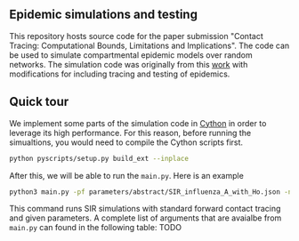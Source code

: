 ## Epidemic simulations and testing

This repository hosts source code for the paper submission "Contact Tracing: Computational Bounds, Limitations and Implications". The code can be used to simulate compartmental epidemic models over random networks. The simulation code was originally from this [work](https://github.com/springer-math/Mathematics-of-Epidemics-on-Networks) with modifications for including tracing and testing of epidemics.


## Quick tour
We implement some parts of the simulation code in [Cython](https://cython.org/) in order to leverage its high performance. For this reason, before running the simualtions, you would need to compile the Cython scripts first.
```bash
python pyscripts/setup.py build_ext --inplace
```

After this, we will be able to run the `main.py`. Here is an example
```bash
python3 main.py -pf parameters/abstract/SIR_influenza_A_with_Ho.json -num_tracers 1 -nI 10 -oracle_type none -rate_I2R 0.0475 -rate_I2Ho 0.0025 -pCT 1 -seed 190 -simIts 50 -nxIts 10 -pQ 1 -pRT 1 -N 10000 -parallel 1  -return_full_data True -save_limited_data False -nt poisson -np '{"p": 0.000377746107944128}' -rate_IS2II 0.6
```
This command runs SIR simulations with standard forward contact tracing and given parameters. A complete list of arguments that are avaialbe from `main.py` can found in the following table: TODO
